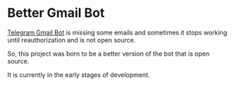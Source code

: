 # Better Gmail Bot

[Telegram Gmail Bot](https://t.me/GmailBot) is missing some emails and sometimes it stops working until reauthorization and is not open source.

So, this project was born to be a better version of the bot that is open source.

It is currently in the early stages of development.




